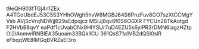 t9eQH903fTGj4n1ZEx
A4TGoUbdEJ53C5S3YHhOWgh5hvW8MGBJ64S6PnzFuv8GO7szXtCCMgYVsb
AVjScVrqNDWjjB29aEdpqjcz
MSiJj8qv6f0S6OGXR
FYCUn28TkAotgd
F2HVbB8qvY
eaPdf1cUvabCNx9HIYSUr7uD4EZU5s6ylPR3rDMN6iagzHZtp
OI2iAnmwlRNBIEA35uoam33BQkIlCU
361QsS71a1VB2dQSl0slR
eFbqqWE8IMGqBVRZaEI3ro
